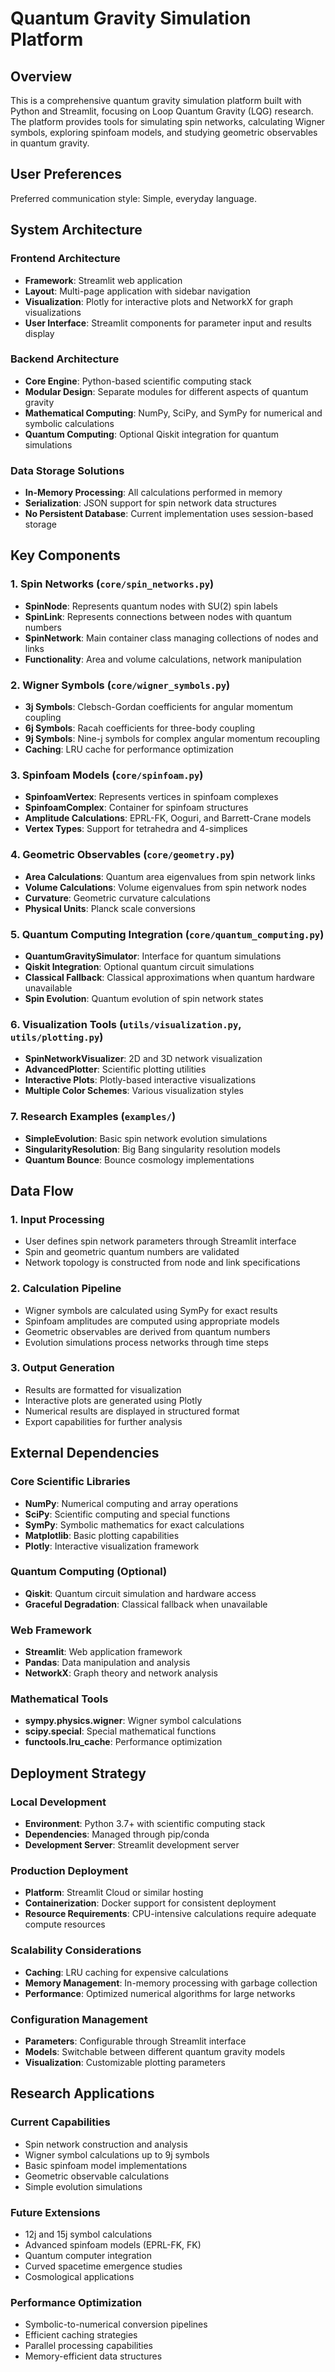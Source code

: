 # Quantum Gravity Simulation Platform

## Overview

This is a comprehensive quantum gravity simulation platform built with Python and Streamlit, focusing on Loop Quantum Gravity (LQG) research. The platform provides tools for simulating spin networks, calculating Wigner symbols, exploring spinfoam models, and studying geometric observables in quantum gravity.

## User Preferences

Preferred communication style: Simple, everyday language.

## System Architecture

### Frontend Architecture
- **Framework**: Streamlit web application
- **Layout**: Multi-page application with sidebar navigation
- **Visualization**: Plotly for interactive plots and NetworkX for graph visualizations
- **User Interface**: Streamlit components for parameter input and results display

### Backend Architecture
- **Core Engine**: Python-based scientific computing stack
- **Modular Design**: Separate modules for different aspects of quantum gravity
- **Mathematical Computing**: NumPy, SciPy, and SymPy for numerical and symbolic calculations
- **Quantum Computing**: Optional Qiskit integration for quantum simulations

### Data Storage Solutions
- **In-Memory Processing**: All calculations performed in memory
- **Serialization**: JSON support for spin network data structures
- **No Persistent Database**: Current implementation uses session-based storage

## Key Components

### 1. Spin Networks (`core/spin_networks.py`)
- **SpinNode**: Represents quantum nodes with SU(2) spin labels
- **SpinLink**: Represents connections between nodes with quantum numbers
- **SpinNetwork**: Main container class managing collections of nodes and links
- **Functionality**: Area and volume calculations, network manipulation

### 2. Wigner Symbols (`core/wigner_symbols.py`)
- **3j Symbols**: Clebsch-Gordan coefficients for angular momentum coupling
- **6j Symbols**: Racah coefficients for three-body coupling
- **9j Symbols**: Nine-j symbols for complex angular momentum recoupling
- **Caching**: LRU cache for performance optimization

### 3. Spinfoam Models (`core/spinfoam.py`)
- **SpinfoamVertex**: Represents vertices in spinfoam complexes
- **SpinfoamComplex**: Container for spinfoam structures
- **Amplitude Calculations**: EPRL-FK, Ooguri, and Barrett-Crane models
- **Vertex Types**: Support for tetrahedra and 4-simplices

### 4. Geometric Observables (`core/geometry.py`)
- **Area Calculations**: Quantum area eigenvalues from spin network links
- **Volume Calculations**: Volume eigenvalues from spin network nodes
- **Curvature**: Geometric curvature calculations
- **Physical Units**: Planck scale conversions

### 5. Quantum Computing Integration (`core/quantum_computing.py`)
- **QuantumGravitySimulator**: Interface for quantum simulations
- **Qiskit Integration**: Optional quantum circuit simulations
- **Classical Fallback**: Classical approximations when quantum hardware unavailable
- **Spin Evolution**: Quantum evolution of spin network states

### 6. Visualization Tools (`utils/visualization.py`, `utils/plotting.py`)
- **SpinNetworkVisualizer**: 2D and 3D network visualization
- **AdvancedPlotter**: Scientific plotting utilities
- **Interactive Plots**: Plotly-based interactive visualizations
- **Multiple Color Schemes**: Various visualization styles

### 7. Research Examples (`examples/`)
- **SimpleEvolution**: Basic spin network evolution simulations
- **SingularityResolution**: Big Bang singularity resolution models
- **Quantum Bounce**: Bounce cosmology implementations

## Data Flow

### 1. Input Processing
- User defines spin network parameters through Streamlit interface
- Spin and geometric quantum numbers are validated
- Network topology is constructed from node and link specifications

### 2. Calculation Pipeline
- Wigner symbols are calculated using SymPy for exact results
- Spinfoam amplitudes are computed using appropriate models
- Geometric observables are derived from quantum numbers
- Evolution simulations process networks through time steps

### 3. Output Generation
- Results are formatted for visualization
- Interactive plots are generated using Plotly
- Numerical results are displayed in structured format
- Export capabilities for further analysis

## External Dependencies

### Core Scientific Libraries
- **NumPy**: Numerical computing and array operations
- **SciPy**: Scientific computing and special functions
- **SymPy**: Symbolic mathematics for exact calculations
- **Matplotlib**: Basic plotting capabilities
- **Plotly**: Interactive visualization framework

### Quantum Computing (Optional)
- **Qiskit**: Quantum circuit simulation and hardware access
- **Graceful Degradation**: Classical fallback when unavailable

### Web Framework
- **Streamlit**: Web application framework
- **Pandas**: Data manipulation and analysis
- **NetworkX**: Graph theory and network analysis

### Mathematical Tools
- **sympy.physics.wigner**: Wigner symbol calculations
- **scipy.special**: Special mathematical functions
- **functools.lru_cache**: Performance optimization

## Deployment Strategy

### Local Development
- **Environment**: Python 3.7+ with scientific computing stack
- **Dependencies**: Managed through pip/conda
- **Development Server**: Streamlit development server

### Production Deployment
- **Platform**: Streamlit Cloud or similar hosting
- **Containerization**: Docker support for consistent deployment
- **Resource Requirements**: CPU-intensive calculations require adequate compute resources

### Scalability Considerations
- **Caching**: LRU caching for expensive calculations
- **Memory Management**: In-memory processing with garbage collection
- **Performance**: Optimized numerical algorithms for large networks

### Configuration Management
- **Parameters**: Configurable through Streamlit interface
- **Models**: Switchable between different quantum gravity models
- **Visualization**: Customizable plotting parameters

## Research Applications

### Current Capabilities
- Spin network construction and analysis
- Wigner symbol calculations up to 9j symbols
- Basic spinfoam model implementations
- Geometric observable calculations
- Simple evolution simulations

### Future Extensions
- 12j and 15j symbol calculations
- Advanced spinfoam models (EPRL-FK, FK)
- Quantum computer integration
- Curved spacetime emergence studies
- Cosmological applications

### Performance Optimization
- Symbolic-to-numerical conversion pipelines
- Efficient caching strategies
- Parallel processing capabilities
- Memory-efficient data structures